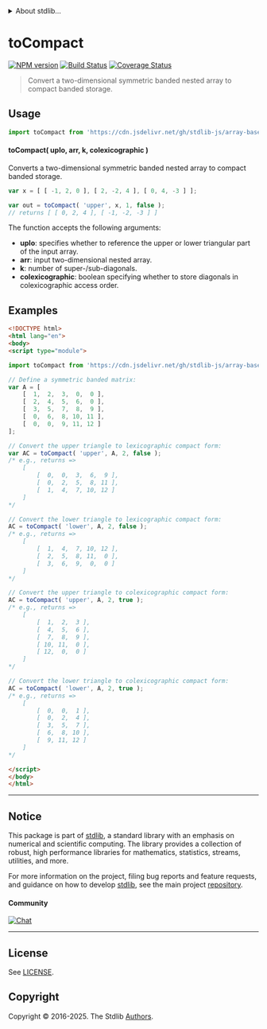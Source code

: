 <!--

@license Apache-2.0

Copyright (c) 2025 The Stdlib Authors.

Licensed under the Apache License, Version 2.0 (the "License");
you may not use this file except in compliance with the License.
You may obtain a copy of the License at

   http://www.apache.org/licenses/LICENSE-2.0

Unless required by applicable law or agreed to in writing, software
distributed under the License is distributed on an "AS IS" BASIS,
WITHOUT WARRANTIES OR CONDITIONS OF ANY KIND, either express or implied.
See the License for the specific language governing permissions and
limitations under the License.

-->


<details>
  <summary>
    About stdlib...
  </summary>
  <p>We believe in a future in which the web is a preferred environment for numerical computation. To help realize this future, we've built stdlib. stdlib is a standard library, with an emphasis on numerical and scientific computation, written in JavaScript (and C) for execution in browsers and in Node.js.</p>
  <p>The library is fully decomposable, being architected in such a way that you can swap out and mix and match APIs and functionality to cater to your exact preferences and use cases.</p>
  <p>When you use stdlib, you can be absolutely certain that you are using the most thorough, rigorous, well-written, studied, documented, tested, measured, and high-quality code out there.</p>
  <p>To join us in bringing numerical computing to the web, get started by checking us out on <a href="https://github.com/stdlib-js/stdlib">GitHub</a>, and please consider <a href="https://opencollective.com/stdlib">financially supporting stdlib</a>. We greatly appreciate your continued support!</p>
</details>

# toCompact

[![NPM version][npm-image]][npm-url] [![Build Status][test-image]][test-url] [![Coverage Status][coverage-image]][coverage-url] <!-- [![dependencies][dependencies-image]][dependencies-url] -->

> Convert a two-dimensional symmetric banded nested array to compact banded storage.

<!-- Section to include introductory text. Make sure to keep an empty line after the intro `section` element and another before the `/section` close. -->

<section class="intro">

</section>

<!-- /.intro -->

<!-- Package usage documentation. -->



<section class="usage">

## Usage

```javascript
import toCompact from 'https://cdn.jsdelivr.net/gh/stdlib-js/array-base-symmetric-banded-to-compact@esm/index.mjs';
```

#### toCompact( uplo, arr, k, colexicographic )

Converts a two-dimensional symmetric banded nested array to compact banded storage.

```javascript
var x = [ [ -1, 2, 0 ], [ 2, -2, 4 ], [ 0, 4, -3 ] ];

var out = toCompact( 'upper', x, 1, false );
// returns [ [ 0, 2, 4 ], [ -1, -2, -3 ] ]
```

The function accepts the following arguments:

-   **uplo**: specifies whether to reference the upper or lower triangular part of the input array.
-   **arr**: input two-dimensional nested array.
-   **k**: number of super-/sub-diagonals.
-   **colexicographic**: boolean specifying whether to store diagonals in colexicographic access order.

</section>

<!-- /.usage -->

<!-- Package usage notes. Make sure to keep an empty line after the `section` element and another before the `/section` close. -->

<section class="notes">

</section>

<!-- /.notes -->

<!-- Package usage examples. -->

<section class="examples">

## Examples

<!-- eslint-disable no-multi-spaces -->

<!-- eslint no-undef: "error" -->

```html
<!DOCTYPE html>
<html lang="en">
<body>
<script type="module">

import toCompact from 'https://cdn.jsdelivr.net/gh/stdlib-js/array-base-symmetric-banded-to-compact@esm/index.mjs';

// Define a symmetric banded matrix:
var A = [
    [  1,  2,  3,  0,  0 ],
    [  2,  4,  5,  6,  0 ],
    [  3,  5,  7,  8,  9 ],
    [  0,  6,  8, 10, 11 ],
    [  0,  0,  9, 11, 12 ]
];

// Convert the upper triangle to lexicographic compact form:
var AC = toCompact( 'upper', A, 2, false );
/* e.g., returns =>
    [
        [  0,  0,  3,  6,  9 ],
        [  0,  2,  5,  8, 11 ],
        [  1,  4,  7, 10, 12 ]
    ]
*/

// Convert the lower triangle to lexicographic compact form:
AC = toCompact( 'lower', A, 2, false );
/* e.g., returns =>
    [
        [  1,  4,  7, 10, 12 ],
        [  2,  5,  8, 11,  0 ],
        [  3,  6,  9,  0,  0 ]
    ]
*/

// Convert the upper triangle to colexicographic compact form:
AC = toCompact( 'upper', A, 2, true );
/* e.g., returns =>
    [
        [  1,  2,  3 ],
        [  4,  5,  6 ],
        [  7,  8,  9 ],
        [ 10, 11,  0 ],
        [ 12,  0,  0 ]
    ]
*/

// Convert the lower triangle to colexicographic compact form:
AC = toCompact( 'lower', A, 2, true );
/* e.g., returns =>
    [
        [  0,  0,  1 ],
        [  0,  2,  4 ],
        [  3,  5,  7 ],
        [  6,  8, 10 ],
        [  9, 11, 12 ]
    ]
*/

</script>
</body>
</html>
```

</section>

<!-- /.examples -->

<!-- Section to include cited references. If references are included, add a horizontal rule *before* the section. Make sure to keep an empty line after the `section` element and another before the `/section` close. -->

<section class="references">

</section>

<!-- /.references -->

<!-- Section for related `stdlib` packages. Do not manually edit this section, as it is automatically populated. -->

<section class="related">

</section>

<!-- /.related -->

<!-- Section for all links. Make sure to keep an empty line after the `section` element and another before the `/section` close. -->


<section class="main-repo" >

* * *

## Notice

This package is part of [stdlib][stdlib], a standard library with an emphasis on numerical and scientific computing. The library provides a collection of robust, high performance libraries for mathematics, statistics, streams, utilities, and more.

For more information on the project, filing bug reports and feature requests, and guidance on how to develop [stdlib][stdlib], see the main project [repository][stdlib].

#### Community

[![Chat][chat-image]][chat-url]

---

## License

See [LICENSE][stdlib-license].


## Copyright

Copyright &copy; 2016-2025. The Stdlib [Authors][stdlib-authors].

</section>

<!-- /.stdlib -->

<!-- Section for all links. Make sure to keep an empty line after the `section` element and another before the `/section` close. -->

<section class="links">

[npm-image]: http://img.shields.io/npm/v/@stdlib/array-base-symmetric-banded-to-compact.svg
[npm-url]: https://npmjs.org/package/@stdlib/array-base-symmetric-banded-to-compact

[test-image]: https://github.com/stdlib-js/array-base-symmetric-banded-to-compact/actions/workflows/test.yml/badge.svg?branch=main
[test-url]: https://github.com/stdlib-js/array-base-symmetric-banded-to-compact/actions/workflows/test.yml?query=branch:main

[coverage-image]: https://img.shields.io/codecov/c/github/stdlib-js/array-base-symmetric-banded-to-compact/main.svg
[coverage-url]: https://codecov.io/github/stdlib-js/array-base-symmetric-banded-to-compact?branch=main

<!--

[dependencies-image]: https://img.shields.io/david/stdlib-js/array-base-symmetric-banded-to-compact.svg
[dependencies-url]: https://david-dm.org/stdlib-js/array-base-symmetric-banded-to-compact/main

-->

[chat-image]: https://img.shields.io/gitter/room/stdlib-js/stdlib.svg
[chat-url]: https://app.gitter.im/#/room/#stdlib-js_stdlib:gitter.im

[stdlib]: https://github.com/stdlib-js/stdlib

[stdlib-authors]: https://github.com/stdlib-js/stdlib/graphs/contributors

[umd]: https://github.com/umdjs/umd
[es-module]: https://developer.mozilla.org/en-US/docs/Web/JavaScript/Guide/Modules

[deno-url]: https://github.com/stdlib-js/array-base-symmetric-banded-to-compact/tree/deno
[deno-readme]: https://github.com/stdlib-js/array-base-symmetric-banded-to-compact/blob/deno/README.md
[umd-url]: https://github.com/stdlib-js/array-base-symmetric-banded-to-compact/tree/umd
[umd-readme]: https://github.com/stdlib-js/array-base-symmetric-banded-to-compact/blob/umd/README.md
[esm-url]: https://github.com/stdlib-js/array-base-symmetric-banded-to-compact/tree/esm
[esm-readme]: https://github.com/stdlib-js/array-base-symmetric-banded-to-compact/blob/esm/README.md
[branches-url]: https://github.com/stdlib-js/array-base-symmetric-banded-to-compact/blob/main/branches.md

[stdlib-license]: https://raw.githubusercontent.com/stdlib-js/array-base-symmetric-banded-to-compact/main/LICENSE

</section>

<!-- /.links -->
